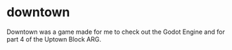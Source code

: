 # downtown

Downtown was a game made for me to check out the Godot Engine and for part 4 of the Uptown Block ARG.
